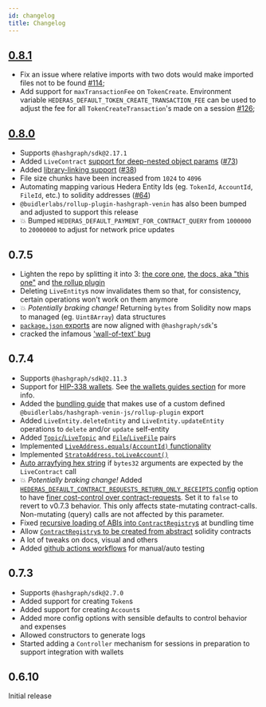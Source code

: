 ```yaml
---
id: changelog
title: Changelog
---
```


## [0.8.1](https://github.com/buidler-labs/hashgraph-venin-js/milestone/5)

- Fix an issue where relative imports with two dots would make imported files not to be found [#114](https://github.com/buidler-labs/hashgraph-venin-js/issues/114);
- Add support for `maxTransactionFee` on `TokenCreate`. Environment variable `HEDERAS_DEFAULT_TOKEN_CREATE_TRANSACTION_FEE` can be used to adjust the fee for all `TokenCreateTransaction`'s made on a session [#126](https://github.com/buidler-labs/hashgraph-venin-js/issues/126);

## [0.8.0](https://github.com/buidler-labs/hashgraph-venin-js/milestone/4)

- Supports `@hashgraph/sdk@2.17.1`
- Added `LiveContract` [support for deep-nested object params](https://github.com/buidler-labs/hashgraph-venin-js/blob/676b1cfa543714d3f9693ae78eedc4174d975cd9/test/general/specs/LiveContract.spec.ts#L201) ([#73](https://github.com/buidler-labs/hashgraph-venin-js/issues/73))
- Added [library-linking support](https://github.com/buidler-labs/hashgraph-venin-js/blob/676b1cfa543714d3f9693ae78eedc4174d975cd9/test/issues/specs/38-library-linking.spec.ts) ([#38](https://github.com/buidler-labs/hashgraph-venin-js/issues/38))
- File size chunks have been increased from `1024` to `4096`
- Automating mapping various Hedera Entity Ids (eg. `TokenId`, `AccountId`, `FileId`, etc.) to solidity addresses ([#64](https://github.com/buidler-labs/hashgraph-venin-js/issues/64))
- `@buidlerlabs/rollup-plugin-hashgraph-venin` has also been bumped and adjusted to support this release
- 💥 Bumped `HEDERAS_DEFAULT_PAYMENT_FOR_CONTRACT_QUERY` from `1000000` to `20000000` to adjust for network price updates

## 0.7.5

- Lighten the repo by splitting it into 3: [the core one](https://github.com/buidler-labs/hashgraph-venin-js), [the docs, aka "this one"](https://github.com/buidler-labs/hashgraph-venin-docs) and [the rollup plugin](https://github.com/buidler-labs/hashgraph-venin-rollup)
- Deleting `LiveEntity`s now invalidates them so that, for consistency, certain operations won't work on them anymore
- 💥 _Potentially braking change!_ Returning `bytes` from Solidity now maps to managed (eg. `Uint8Array`) data structures
- [`package.json` exports](https://github.com/buidler-labs/hashgraph-venin-js/blob/e1aa9c23999df59bf7f41345c61a2e3ecd93e1cb/package.json#L7) are now aligned with `@hashgraph/sdk`'s
- cracked the infamous ['wall-of-text' bug](https://github.com/buidler-labs/hashgraph-venin-js/issues/81)

## 0.7.4

- Supports `@hashgraph/sdk@2.11.3`
- Support for [HIP-338 wallets](https://hips.hashgraph.com/hip/hip-338). See [the wallets guides section](./guides/wallet.md) for more info.
- Added the [bundling guide](./guides//bundling.md) that makes use of a custom defined `@buidlerlabs/hashgraph-venin-js/rollup-plugin` export
- Added `LiveEntity.deleteEntity` and `LiveEntity.updateEntity` operations to `delete` and/or `update` self-entity
- Added [`Topic`/`LiveTopic`](./guides/entities/topic.md) and [`File`/`LiveFile`](./guides/entities/file.md) pairs
- Implemented [`LiveAddress.equals(AccountId)` functionality](https://github.com/buidler-labs/hashgraph-venin-js/issues/34)
- Implemented [`StratoAddress.toLiveAccount()`](https://github.com/buidler-labs/hashgraph-venin-js/issues/49)
- [Auto arrayfying hex string](https://github.com/buidler-labs/hashgraph-venin-js/issues/40) if `bytes32` arguments are expected by the `LiveContract` call
- 💥 _Potentially braking change!_ Added [`HEDERAS_DEFAULT_CONTRACT_REQUESTS_RETURN_ONLY_RECEIPTS` config](./configuration.md) option to have [finer cost-control over contract-requests](https://github.com/buidler-labs/hashgraph-venin-js/issues/48). Set it to `false` to revert to v0.7.3 behavior. This only affects state-mutating contract-calls. Non-mutating (query) calls are not affected by this parameter.
- Fixed [recursive loading of ABIs into `ContractRegistry`s](https://github.com/buidler-labs/hashgraph-venin-js/issues/50) at bundling time
- Allow [`ContractRegistry`s to be created from abstract](https://github.com/buidler-labs/hashgraph-venin-js/issues/54) solidity contracts
- A lot of tweaks on docs, visual and others
- Added [github actions workflows](https://github.com/buidler-labs/hashgraph-venin-js/actions) for manual/auto testing

## 0.7.3

- Supports `@hashgraph/sdk@2.7.0`
- Added support for creating `Token`s
- Added support for creating `Account`s
- Added more config options with sensible defaults to control behavior and expenses
- Allowed constructors to generate logs
- Started adding a `Controller` mechanism for sessions in preparation to support integration with wallets

## 0.6.10

Initial release
